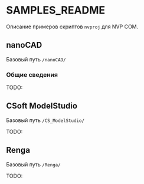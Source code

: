 # SAMPLES_README
Описание примеров скриптов `nvproj` для NVP COM.

## nanoCAD

Базовый путь `/nanoCAD/`

### Общие сведения

TODO:

## CSoft ModelStudio

Базовый путь `/CS_ModelStudio/`

TODO:

## Renga

Базовый путь `/Renga/`

TODO:
